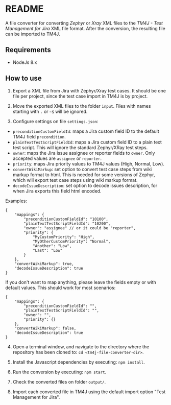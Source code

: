 
# README #

A file converter for converting *Zephyr* or *Xray* XML files to the *TM4J - Test Management for Jira* XML file format. After the conversion, the resulting file can be imported to TM4J.

## Requirements ##
* NodeJs 8.x

## How to use ##
1) Export a XML file from Jira with Zephyr/Xray test cases. It should be one file per project, since the test case import in TM4J is by project.

2) Move the exported XML files to the folder ``input``. Files with names starting with ``.`` or ``~$`` will be ignored.

3) Configure settings on file ``settings.json``:

* ``preconditionCustomFieldId``: maps a Jira custom field ID to the default TM4J field ``precondition``.
* ``plainTextTestScriptFieldId``: maps a Jira custom field ID to a plain text test script. This will ignore the standard Zephyr/XRay test steps.
* ``owner``: maps the Jira issue assignee or reporter fields to ``owner``. Only accepted values are ``assignee`` or ``reporter``.
* ``priority``: maps Jira priority values to TM4J values (High, Normal, Low).
* ``convertWikiMarkup``: set option to convert test case steps from wiki markup format to html. This is needed for some versions of Zephyr, which will export test case steps using wiki markup format.
* ``decodeIssueDescription``: set option to decode issues description, for when Jira exports this field html encoded.

Examples:
```
{
	"mappings": {
		"preconditionCustomFieldId": "10100",
		"plainTextTestScriptFieldId": "10200",
		"owner": "assignee" // or it could be "reporter",
		"priority": {
			"MyCustomPriority": "High",
			"MyOtherCustomPriority": "Normal",
			"Another": "Low",
			"Last": "Low"
		}
	},
	"convertWikiMarkup": true,
	"decodeIssueDescription": true
}
```
If you don't want to map anything, please leave the fields empty or with default values. This should work for most scenarios:
```
{
	"mappings": {
		"preconditionCustomFieldId": "",
		"plainTextTestScriptFieldId": "",
		"owner": "",
		"priority": {}
	},
	"convertWikiMarkup": false,
	"decodeIssueDescription": true
}
```

4) Open a terminal window, and navigate to the directory where the repository has been cloned to: ``cd <tm4j-file-converter-dir>``.

5) Install the Javascript dependencies by executing: ``npm install``.

6) Run the conversion by executing: ``npm start``.

7) Check the converted files on folder ``output/``.

8) Import each converted file in TM4J using the default import option "Test Management for Jira".